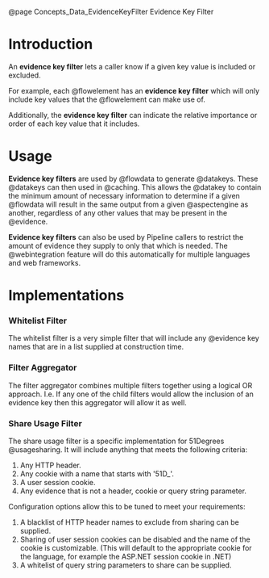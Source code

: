 @page Concepts_Data_EvidenceKeyFilter Evidence Key Filter

# Introduction

An **evidence key filter** lets a caller know if a given key value is included or excluded.

For example, each @flowelement has an **evidence key filter** which will only include key values
that the @flowelement can make use of.

Additionally, the **evidence key filter** can indicate the relative importance or order
of each key value that it includes.

# Usage

**Evidence key filters** are used by @flowdata to generate @datakeys. These @datakeys can then
used in @caching.
This allows the @datakey to contain the minimum amount of necessary information to determine
if a given @flowdata will result in the same output from a given @aspectengine as another, regardless
of any other values that may be present in the @evidence.

**Evidence key filters** can also be used by Pipeline callers to restrict the amount of evidence 
they supply to only that which is needed.
The @webintegration feature will do this automatically for multiple languages and web frameworks.

# Implementations

### Whitelist Filter

The whitelist filter is a very simple filter that will include any @evidence key names that 
are in a list supplied at construction time.

### Filter Aggregator

The filter aggregator combines multiple filters together using a logical OR approach.
I.e. If any one of the child filters would allow the inclusion of an evidence key then this 
aggregator will allow it as well.

### Share Usage Filter

The share usage filter is a specific implementation for 51Degrees @usagesharing.
It will include anything that meets the following criteria:

1. Any HTTP header.
2. Any cookie with a name that starts with '51D_'.
3. A user session cookie.
4. Any evidence that is not a header, cookie or query string parameter.

Configuration options allow this to be tuned to meet your requirements:

1. A blacklist of HTTP header names to exclude from sharing can be supplied.
2. Sharing of user session cookies can be disabled and the name of the cookie
  is customizable. (This will default to the appropriate cookie for the language, 
  for example the ASP.NET session cookie in .NET)
3. A whitelist of query string parameters to share can be supplied.